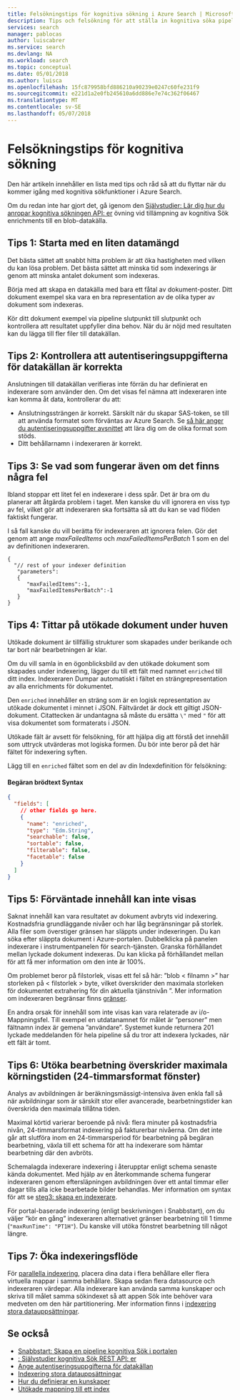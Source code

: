 ```yaml
---
title: Felsökningstips för kognitiva sökning i Azure Search | Microsoft Docs
description: Tips och felsökning för att ställa in kognitiva söka pipelines i Azure Search.
services: search
manager: pablocas
author: luiscabrer
ms.service: search
ms.devlang: NA
ms.workload: search
ms.topic: conceptual
ms.date: 05/01/2018
ms.author: luisca
ms.openlocfilehash: 15fc879958bfd886210a90239e0247c60fe231f9
ms.sourcegitcommit: e221d1a2e0fb245610a6dd886e7e74c362f06467
ms.translationtype: MT
ms.contentlocale: sv-SE
ms.lasthandoff: 05/07/2018
---
```

# <a name="troubleshooting-tips-for-cognitive-search"></a>Felsökningstips för kognitiva sökning

Den här artikeln innehåller en lista med tips och råd så att du flyttar när du kommer igång med kognitiva sökfunktioner i Azure Search. 

Om du redan inte har gjort det, gå igenom den [Självstudier: Lär dig hur du anropar kognitiva sökningen API: er](cognitive-search-quickstart-blob.md) övning vid tillämpning av kognitiva Sök enrichments till en blob-datakälla.

## <a name="tip-1-start-with-a-small-dataset"></a>Tips 1: Starta med en liten datamängd
Det bästa sättet att snabbt hitta problem är att öka hastigheten med vilken du kan lösa problem. Det bästa sättet att minska tid som indexerings är genom att minska antalet dokument som indexeras. 

Börja med att skapa en datakälla med bara ett fåtal av dokument-poster. Ditt dokument exempel ska vara en bra representation av de olika typer av dokument som indexeras. 

Kör ditt dokument exempel via pipeline slutpunkt till slutpunkt och kontrollera att resultatet uppfyller dina behov. När du är nöjd med resultaten kan du lägga till fler filer till datakällan.

## <a name="tip-2-make-sure-your-data-source-credentials-are-correct"></a>Tips 2: Kontrollera att autentiseringsuppgifterna för datakällan är korrekta
Anslutningen till datakällan verifieras inte förrän du har definierat en indexerare som använder den. Om det visas fel nämna att indexeraren inte kan komma åt data, kontrollerar du att:
- Anslutningssträngen är korrekt. Särskilt när du skapar SAS-token, se till att använda formatet som förväntas av Azure Search. Se [så här anger du autentiseringsuppgifter avsnittet](
https://docs.microsoft.com/en-us/azure/search/search-howto-indexing-azure-blob-storage#how-to-specify-credentials) att lära dig om de olika format som stöds.
- Ditt behållarnamn i indexeraren är korrekt.

## <a name="tip-3-see-what-works-even-if-there-are-some-failures"></a>Tips 3: Se vad som fungerar även om det finns några fel
Ibland stoppar ett litet fel en indexerare i dess spår. Det är bra om du planerar att åtgärda problem i taget. Men kanske du vill ignorera en viss typ av fel, vilket gör att indexeraren ska fortsätta så att du kan se vad flöden faktiskt fungerar.

I så fall kanske du vill berätta för indexeraren att ignorera felen. Gör det genom att ange *maxFailedItems* och *maxFailedItemsPerBatch* 1 som en del av definitionen indexeraren.

```
{
  "// rest of your indexer definition
   "parameters":
   {
      "maxFailedItems":-1,
      "maxFailedItemsPerBatch":-1
   }
}
```
## <a name="tip-4-looking-at-enriched-documents-under-the-hood"></a>Tips 4: Tittar på utökade dokument under huven 
Utökade dokument är tillfällig strukturer som skapades under berikande och tar bort när bearbetningen är klar.

Om du vill samla in en ögonblicksbild av den utökade dokument som skapades under indexering, lägger du till ett fält med namnet ```enriched``` till ditt index. Indexeraren Dumpar automatiskt i fältet en strängrepresentation av alla enrichments för dokumentet.

Den ```enriched``` innehåller en sträng som är en logisk representation av utökade dokumentet i minnet i JSON.  Fältvärdet är dock ett giltigt JSON-dokument. Citattecken är undantagna så måste du ersätta `\"` med `"` för att visa dokumentet som formaterats i JSON. 

Utökade fält är avsett för felsökning, för att hjälpa dig att förstå det innehåll som uttryck utvärderas mot logiska formen. Du bör inte beror på det här fältet för indexering syften.

Lägg till en ```enriched``` fältet som en del av din Indexdefinition för felsökning:

#### <a name="request-body-syntax"></a>Begäran brödtext Syntax
```json
{
  "fields": [
    // other fields go here.
    {
      "name": "enriched",
      "type": "Edm.String",
      "searchable": false,
      "sortable": false,
      "filterable": false,
      "facetable": false
    }
  ]
}
```

## <a name="tip-5-expected-content-fails-to-appear"></a>Tips 5: Förväntade innehåll kan inte visas

Saknat innehåll kan vara resultatet av dokument avbryts vid indexering. Kostnadsfria grundläggande nivåer och har låg begränsningar på storlek. Alla filer som överstiger gränsen har släppts under indexeringen. Du kan söka efter släppta dokument i Azure-portalen. Dubbelklicka på panelen indexerare i instrumentpanelen för search-tjänsten. Granska förhållandet mellan lyckade dokument indexeras. Du kan klicka på förhållandet mellan för att få mer information om den inte är 100%. 

Om problemet beror på filstorlek, visas ett fel så här: ”blob < filnamn >” har storleken på < filstorlek > byte, vilket överskrider den maximala storleken för dokumentet extrahering för din aktuella tjänstnivån ”. Mer information om indexeraren begränsar finns [gränser](search-limits-quotas-capacity.md).

En andra orsak för innehåll som inte visas kan vara relaterade av i/o-Mappningsfel. Till exempel en utdatanamnet för målet är ”personer” men fältnamn index är gemena ”användare”. Systemet kunde returnera 201 lyckade meddelanden för hela pipeline så du tror att indexera lyckades, när ett fält är tomt. 

## <a name="tip-6-extend-processing-beyond-maximum-run-time-24-hour-window"></a>Tips 6: Utöka bearbetning överskrider maximala körningstiden (24-timmarsformat fönster)

Analys av avbildningen är beräkningsmässigt-intensiva även enkla fall så när avbildningar som är särskilt stor eller avancerade, bearbetningstider kan överskrida den maximala tillåtna tiden. 

Maximal körtid varierar beroende på nivå: flera minuter på kostnadsfria nivån, 24-timmarsformat indexering på fakturerbar nivåerna. Om det inte går att slutföra inom en 24-timmarsperiod för bearbetning på begäran bearbetning, växla till ett schema för att ha indexerare som hämtar bearbetning där den avbröts. 

Schemalagda indexerare indexering i återupptar enligt schema senaste kända dokumentet. Med hjälp av en återkommande schema fungerar indexeraren genom eftersläpningen avbildningen över ett antal timmar eller dagar tills alla icke bearbetade bilder behandlas. Mer information om syntax för att se [steg3: skapa en indexerare](search-howto-indexing-azure-blob-storage.md#step-3-create-an-indexer).

För portal-baserade indexering (enligt beskrivningen i Snabbstart), om du väljer ”kör en gång” indexeraren alternativet gränser bearbetning till 1 timme (`"maxRunTime": "PT1H"`). Du kanske vill utöka fönstret bearbetning till något längre.

## <a name="tip-7-increase-indexing-throughput"></a>Tips 7: Öka indexeringsflöde

För [parallella indexering](search-howto-reindex.md#parallel-indexing), placera dina data i flera behållare eller flera virtuella mappar i samma behållare. Skapa sedan flera datasource och indexeraren värdepar. Alla indexerare kan använda samma kunskaper och skriva till målet samma sökindexet så att appen Sök inte behöver vara medveten om den här partitionering.
Mer information finns i [indexering stora datauppsättningar](search-howto-indexing-azure-blob-storage.md#indexing-large-datasets).

## <a name="see-also"></a>Se också
+ [Snabbstart: Skapa en pipeline kognitiva Sök i portalen](cognitive-search-quickstart-blob.md)
+ [: Självstudier kognitiva Sök REST API: er](cognitive-search-tutorial-blob.md)
+ [Ange autentiseringsuppgifterna för datakällan](search-howto-indexing-azure-blob-storage.md#how-to-specify-credentials)
+ [Indexering stora datauppsättningar](search-howto-indexing-azure-blob-storage.md#indexing-large-datasets)
+ [Hur du definierar en kunskaper](cognitive-search-defining-skillset.md)
+ [Utökade mappning till ett index](cognitive-search-output-field-mapping.md)